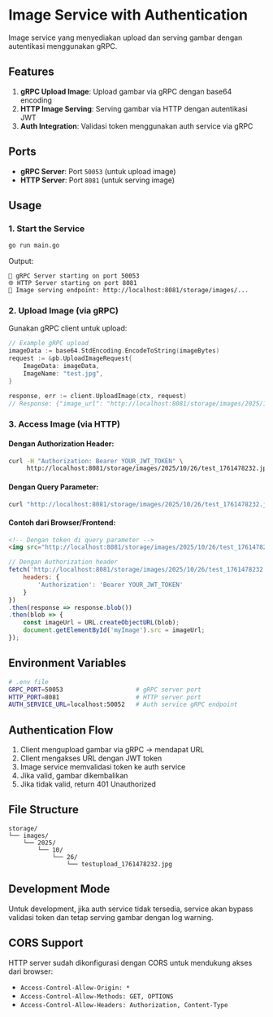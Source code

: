 # Image Service with Authentication

Image service yang menyediakan upload dan serving gambar dengan autentikasi menggunakan gRPC.

## Features

1. **gRPC Upload Image**: Upload gambar via gRPC dengan base64 encoding
2. **HTTP Image Serving**: Serving gambar via HTTP dengan autentikasi JWT
3. **Auth Integration**: Validasi token menggunakan auth service via gRPC

## Ports

- **gRPC Server**: Port `50053` (untuk upload image)
- **HTTP Server**: Port `8081` (untuk serving image)

## Usage

### 1. Start the Service

```bash
go run main.go
```

Output:
```
🚀 gRPC Server starting on port 50053
🌐 HTTP Server starting on port 8081
📸 Image serving endpoint: http://localhost:8081/storage/images/...
```

### 2. Upload Image (via gRPC)

Gunakan gRPC client untuk upload:

```go
// Example gRPC upload
imageData := base64.StdEncoding.EncodeToString(imageBytes)
request := &pb.UploadImageRequest{
    ImageData: imageData,
    ImageName: "test.jpg",
}

response, err := client.UploadImage(ctx, request)
// Response: {"image_url": "http://localhost:8081/storage/images/2025/10/26/test_1761478232.jpg"}
```

### 3. Access Image (via HTTP)

#### Dengan Authorization Header:
```bash
curl -H "Authorization: Bearer YOUR_JWT_TOKEN" \
     http://localhost:8081/storage/images/2025/10/26/test_1761478232.jpg
```

#### Dengan Query Parameter:
```bash
curl "http://localhost:8081/storage/images/2025/10/26/test_1761478232.jpg?token=YOUR_JWT_TOKEN"
```

#### Contoh dari Browser/Frontend:
```html
<!-- Dengan token di query parameter -->
<img src="http://localhost:8081/storage/images/2025/10/26/test_1761478232.jpg?token=YOUR_JWT_TOKEN" />
```

```javascript
// Dengan Authorization header
fetch('http://localhost:8081/storage/images/2025/10/26/test_1761478232.jpg', {
    headers: {
        'Authorization': 'Bearer YOUR_JWT_TOKEN'
    }
})
.then(response => response.blob())
.then(blob => {
    const imageUrl = URL.createObjectURL(blob);
    document.getElementById('myImage').src = imageUrl;
});
```

## Environment Variables

```bash
# .env file
GRPC_PORT=50053                    # gRPC server port
HTTP_PORT=8081                     # HTTP server port
AUTH_SERVICE_URL=localhost:50052   # Auth service gRPC endpoint
```

## Authentication Flow

1. Client mengupload gambar via gRPC → mendapat URL
2. Client mengakses URL dengan JWT token
3. Image service memvalidasi token ke auth service
4. Jika valid, gambar dikembalikan
5. Jika tidak valid, return 401 Unauthorized

## File Structure

```
storage/
└── images/
    └── 2025/
        └── 10/
            └── 26/
                └── testupload_1761478232.jpg
```

## Development Mode

Untuk development, jika auth service tidak tersedia, service akan bypass validasi token dan tetap serving gambar dengan log warning.

## CORS Support

HTTP server sudah dikonfigurasi dengan CORS untuk mendukung akses dari browser:
- `Access-Control-Allow-Origin: *`
- `Access-Control-Allow-Methods: GET, OPTIONS`
- `Access-Control-Allow-Headers: Authorization, Content-Type`